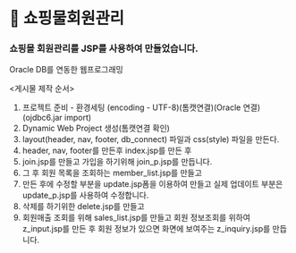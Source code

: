 # 🛒 쇼핑물회원관리

### 쇼핑몰 회원관리를 JSP를 사용하여 만들었습니다.
Oracle DB를 연동한 웹프로그래밍

<게시물 제작 순서>
1. 프로젝트 준비 - 환경세팅
(encoding - UTF-8)(톰캣연결)(Oracle 연결)(ojdbc6.jar import)
1. Dynamic Web Project 생성(톰캣연결 확인)
2. layout(header, nav, footer, db_connect) 파일과 css(style) 파일을 만든다.
3. header, nav, footer를 만든후 index.jsp를 만든 후
4. join.jsp를 만들고 가입을 하기위해 join_p.jsp를 만듭니다.
5. 그 후 회원 목록을 조회하는 member_list.jsp를 만들고
6. 만든 후에 수정할 부분을 update.jsp폼을 이용하여 만들고 실제 업데이트 부분은 update_p.jsp를 사용하여 수정합니다.
7. 삭제를 하기위한 delete.jsp를 만들고
8. 회원매출 조회를 위해 sales_list.jsp를 만들고 회원 정보조회를 위하여 z_input.jsp를 만든 후 회원 정보가 있으면 화면에 보여주는
z_inquiry.jsp를 만듭니다.
